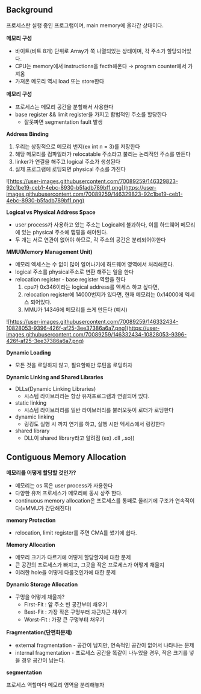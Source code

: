 ## Background

프로세스란 실행 중인 프로그램이며, main memory에 올라간 상태이다.

**메모리 구성**

- 바이트(비트 8개) 단위로 Array가 쭉 나열되있는 상태이며, 각 주소가 할당되어있다.
- CPU는 memory에서 instructions을 fecth해온다 → program counter에서 가져옴
- 가져온 메모리 역시 load 또는 store한다

**메모리 구성**

- 프로세스는 메모리 공간을 분할해서 사용한다
- base register && limit register을 가지고 합법적인 주소를 할당한다
    - 잘못짜면 segmentation fault 발생

**Address Binding**

1. 우리는 상징적으로 메모리 번지(ex int n = 3)를 저장한다 
2. 해당 메모리를 컴파일러가  relocatable 주소라고 불리는 논리적인 주소를 만든다
3. linker가 연결을 해주고 logical 주소가 생성된다
4. 실제 프로그램에 로딩되면 physical 주소를 가진다

![https://user-images.githubusercontent.com/70089259/146329823-92c1be19-ceb1-4ebc-8930-b5fadb789bf1.png](https://user-images.githubusercontent.com/70089259/146329823-92c1be19-ceb1-4ebc-8930-b5fadb789bf1.png)

**Logical vs Physical Address Space**

- user process가 사용하고 있는 주소는 Logical에 불과하다, 이를 하드웨어 메모리에 있는 physical 주소에 맵핑을 해야된다.
- 두 개는 서로 연관이 없어야 하므로, 각 주소의 공간은 분리되어야한다

**MMU(Memory Management Unit)**

- 메모리 엑세스는 수 없이 많이 일어나기에 하드웨어 영역에서 처리해준다.
- logical 주소를 physical주소로 변환 해주는 일을 한다
- relocation register - base register 역할을 한다
    1. cpu가 0x346이라는 logical address를 엑세스 하고 싶다면, 
    2. relocation register에 14000번지가 있다면, 현재 메모리는 0x14000에 엑세스 되어있다.
    3. MMU가 14346에 메모리를 쓰게 만든다 (예시)

![https://user-images.githubusercontent.com/70089259/146332434-10828053-9396-426f-af25-3ee37386a6a7.png](https://user-images.githubusercontent.com/70089259/146332434-10828053-9396-426f-af25-3ee37386a6a7.png)

**Dynamic Loading**

- 모든 것을 로딩하지 않고, 필요할때만 루틴을 로딩하자

**Dynamic Linking and Shared Libraries**

- DLLs(Dynamic Linking Libraries)
    - 시스템 라이브러리는 항상 유저프로그램과 연결되어 있다.
- static linking
    - 시스템 라이브러리를 일반 라이브러리를 불러오듯이 로더가 로딩한다
- dynamic linking
    - 링킹도 실행 시 까지 연기를 하고, 실행 시만 엑세스에서 링킹한다
- shared library
    - DLL이 shared library라고 알려짐 (ex) .dll ,.so))
    

## Contiguous Memory Allocation

**메모리를 어떻게 할당할 것인가?**

- 메모리는 os 혹은 user process가 사용한다
- 다양한 유저 프로세스가 메모리에 동시 상주 한다.
- continuous memory allocation은 프로세스를 통째로 올리기에 구조가 연속적이다(=MMU가 간단해진다)

**memory Protection**

- relocation, limit register를 주면 CMA를 썼기에 쉽다.

**Memory Allocation**

- 메모리 크기가 다르기에 어떻게 할당할지에 대한 문제
- 큰 공간의 프로세스가 빠지고, 그곳을 작은 프로세스가 어떻게 채울지
- 이러한 hole을 어떻게 다룰것인가에 대한 문제

**Dynamic Storage Allocation**

- 구멍을 어떻게 채울까?
    - First-Fit : 앞 주소 빈 공간부터 채우기
    - Best-Fit : 가장 작은 구멍부터 차근차근 채우기
    - Worst-Fit : 가장 큰 구멍부터 채우기
    

**Fragmentation(단편화문제)**

- external fragmentation - 공간이 남지만, 연속적인 공간이 없어서 나타나는 문제
- internal fragmentation - 프로세스 공간을 똑같이 나누었을 경우, 작은 크기를 넣을 경우 공간이 남는다.

**segmentation**

프로세스 역할마다 메모리 영역을 분리해놓자
